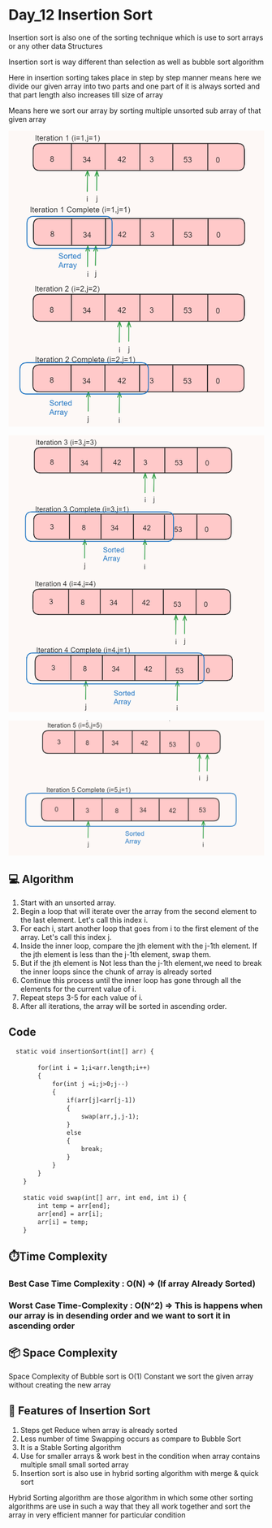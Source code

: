# Day_12 Insertion Sort

<p>Insertion sort is also one of the sorting technique which is use to sort arrays or any other data Structures</p>

<p>Insertion sort is way different than selection as well as bubble sort algorithm</p>

<p>Here in insertion sorting takes place in step by step manner means here we divide our given array into two parts and one part of it is always sorted and that part length also increases till size of array</p>

<p>Means here we sort our array by sorting multiple unsorted sub array of that given array</p>

![Alt text](image-99.png)

![Alt text](image-100.png)

![Alt text](image-101.png)

<h2> 💻 Algorithm</h2>
<ol>
<li>Start with an unsorted array.</li>
<li>Begin a loop that will iterate over the array from the second element to the last element. Let's call this index i.</li>
<li>For each i, start another loop that goes from i to the first element of the array. Let's call this index j.</li>
<li>Inside the inner loop, compare the jth element with the j-1th element. If the jth element is less than the j-1th element, swap them.</li>
<li>But if the jth element is Not less than the j-1th element,we need to break the inner loops since the chunk of array is already sorted</li>
<li>Continue this process until the inner loop has gone through all the elements for the current value of i.</li>
<li>Repeat steps 3-5 for each value of i.</li>
<li>After all iterations, the array will be sorted in ascending order.</li>
</ol>


<h2> Code </h2>

```
  static void insertionSort(int[] arr) {

        for(int i = 1;i<arr.length;i++)
        {
            for(int j =i;j>0;j--)
            {
                if(arr[j]<arr[j-1])
                {
                    swap(arr,j,j-1);
                }
                else
                {
                    break;
                }
            }
        }
    }

    static void swap(int[] arr, int end, int i) {
        int temp = arr[end];
        arr[end] = arr[i];
        arr[i] = temp;
    }
```

<h2> ⏱️Time Complexity</h2>
<h3>Best Case Time Complexity : O(N) => (If array Already Sorted)</h3>

<h3>Worst Case Time-Complexity : O(N^2) => This is happens when our array is in desending order and we want to sort it in ascending order</h3>


<h2>📦 Space Complexity</h2>
<p>Space Complexity of Bubble sort is O(1) Constant we sort the given array without creating the new array</p>

<h2> 🌟 Features of Insertion Sort</h2>
<ol>
<li> Steps get Reduce when array is already sorted </li>
<li> Less number of time Swapping occurs as compare to Bubble Sort</li>
<li> It is a Stable Sorting algorithm</li>
<li> Use for smaller arrays & work best in the condition when array contains multiple small small sorted array</li>
<li> Insertion sort is also use in hybrid sorting algorithm with merge & quick sort</li>

</ol>
<p> Hybrid Sorting algorithm are those algorithm in which some other sorting algorithms are use in such a way that they all work together and sort the array in very efficient manner for particular condition</p>



